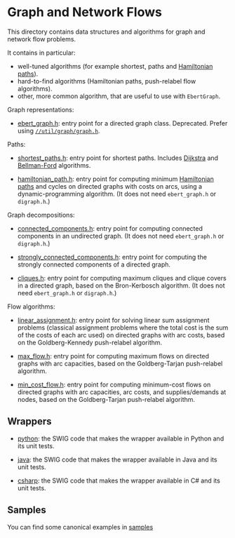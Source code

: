 # Graph and Network Flows

This directory contains data structures and algorithms for graph and
network flow problems.

It contains in particular:

* well-tuned algorithms (for example shortest, paths and
  [Hamiltonian paths](https://en.wikipedia.org/wiki/Hamiltonian_path)).
* hard-to-find algorithms (Hamiltonian paths, push-relabel flow algorithms).
* other, more common algorithm, that are useful to use with `EbertGraph`.

Graph representations:

* [ebert_graph.h](./ebert_graph.h): entry point for a directed graph class.
  Deprecated. Prefer using [`//util/graph/graph.h`](../../graph/graph.h).

Paths:

*   [shortest_paths.h](./shortest_paths.h): entry point for shortest paths.
    Includes [Dijkstra](https://en.wikipedia.org/wiki/Dijkstra%27s_algorithm)
    and
    [Bellman-Ford](https://en.wikipedia.org/wiki/Bellman%E2%80%93Ford_algorithm)
    algorithms.

*   [hamiltonian_path.h](./hamiltonian_path.h): entry point for computing
    minimum [Hamiltonian paths](https://en.wikipedia.org/wiki/Hamiltonian_path)
    and cycles on directed graphs with costs on arcs, using a
    dynamic-programming algorithm. (It does not need `ebert_graph.h` or
    `digraph.h`.)

Graph decompositions:

* [connected_components.h](./connected_components.h): entry point for computing
  connected components in an undirected graph. (It does not need `ebert_graph.h`
  or `digraph.h`.)

* [strongly_connected_components.h](./strongly_connected_components.h): entry
  point for computing the strongly connected components of a directed graph.

* [cliques.h](./cliques.h): entry point for computing maximum cliques and
  clique covers in a directed graph, based on the Bron-Kerbosch algorithm.
  (It does not need `ebert_graph.h` or `digraph.h`.)

Flow algorithms:

* [linear_assignment.h](./linear_assignment.h): entry point for solving linear
  sum assignment problems (classical assignment problems where the total cost is
  the sum of the costs of each arc used) on directed graphs with arc costs,
  based on the Goldberg-Kennedy push-relabel algorithm.

* [max_flow.h](./max_flow.h): entry point for computing maximum flows on
  directed graphs with arc capacities, based on the Goldberg-Tarjan
  push-relabel algorithm.

* [min_cost_flow.h](./min_cost_flow.h): entry point for computing minimum-cost
  flows on directed graphs with arc capacities, arc costs, and supplies/demands
  at nodes, based on the Goldberg-Tarjan push-relabel algorithm.

## Wrappers

* [python](python): the SWIG code that makes the wrapper available in Python
  and its unit tests.

* [java](java): the SWIG code that makes the wrapper available in Java
  and its unit tests.

* [csharp](csharp): the SWIG code that makes the wrapper available in C#
  and its unit tests.

## Samples

You can find some canonical examples in [samples](./samples)

